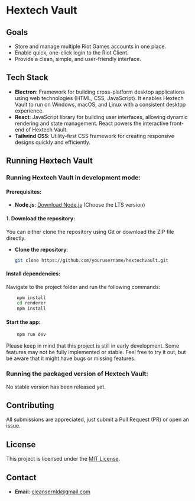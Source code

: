 # Hextech Vault

## Goals

- Store and manage multiple Riot Games accounts in one place.
- Enable quick, one-click login to the Riot Client.
- Provide a clean, simple, and user-friendly interface.

## Tech Stack

- **Electron**: Framework for building cross-platform desktop applications using web technologies (HTML, CSS, JavaScript). It enables Hextech Vault to run on Windows, macOS, and Linux with a consistent desktop experience.
- **React**: JavaScript library for building user interfaces, allowing dynamic rendering and state management. React powers the interactive front-end of Hextech Vault.
- **Tailwind CSS**: Utility-first CSS framework for creating responsive designs quickly and efficiently.

## Running Hextech Vault

### Running Hextech Vault in development mode:

#### Prerequisites:

- **Node.js**: [Download Node.js](https://nodejs.org/en/download/package-manager) (Choose the LTS version)

#### 1. Download the repository:
You can either clone the repository using Git or download the ZIP file directly.
- **Clone the repository**:
  
  ```bash
  git clone https://github.com/yourusername/hextechvault.git
  ```

#### Install dependencies:

Navigate to the project folder and run the following commands:

```bash
    npm install
    cd renderer
    npm install
```

#### Start the app:

```bash
    npm run dev
```

Please keep in mind that this project is still in early development. Some features may not be fully implemented or stable. Feel free to try it out, but be aware that it might have bugs or missing features.

### Running the packaged version of Hextech Vault:

No stable version has been released yet.

## Contributing

All submissions are appreciated, just submit a Pull Request (PR) or open an issue.

## License

This project is licensed under the [MIT License](LICENSE).

## Contact

- **Email**: cleansernld@gmail.com
